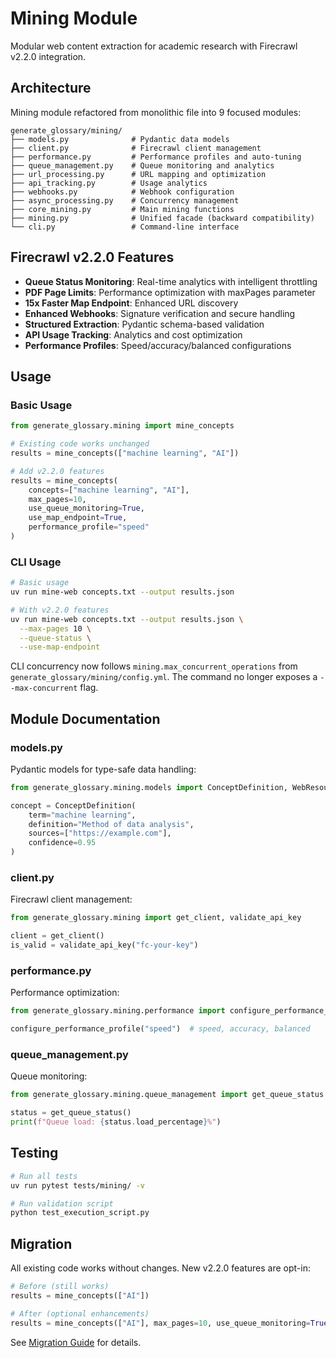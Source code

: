 # Mining Module

Modular web content extraction for academic research with Firecrawl v2.2.0 integration.

## Architecture

Mining module refactored from monolithic file into 9 focused modules:

```
generate_glossary/mining/
├── models.py              # Pydantic data models
├── client.py              # Firecrawl client management
├── performance.py         # Performance profiles and auto-tuning
├── queue_management.py    # Queue monitoring and analytics
├── url_processing.py      # URL mapping and optimization
├── api_tracking.py        # Usage analytics
├── webhooks.py            # Webhook configuration
├── async_processing.py    # Concurrency management
├── core_mining.py         # Main mining functions
├── mining.py              # Unified facade (backward compatibility)
└── cli.py                 # Command-line interface
```

## Firecrawl v2.2.0 Features

- **Queue Status Monitoring**: Real-time analytics with intelligent throttling
- **PDF Page Limits**: Performance optimization with maxPages parameter
- **15x Faster Map Endpoint**: Enhanced URL discovery
- **Enhanced Webhooks**: Signature verification and secure handling
- **Structured Extraction**: Pydantic schema-based validation
- **API Usage Tracking**: Analytics and cost optimization
- **Performance Profiles**: Speed/accuracy/balanced configurations

## Usage

### Basic Usage
```python
from generate_glossary.mining import mine_concepts

# Existing code works unchanged
results = mine_concepts(["machine learning", "AI"])

# Add v2.2.0 features
results = mine_concepts(
    concepts=["machine learning", "AI"],
    max_pages=10,
    use_queue_monitoring=True,
    use_map_endpoint=True,
    performance_profile="speed"
)
```

### CLI Usage
```bash
# Basic usage
uv run mine-web concepts.txt --output results.json

# With v2.2.0 features
uv run mine-web concepts.txt --output results.json \
  --max-pages 10 \
  --queue-status \
  --use-map-endpoint
```

CLI concurrency now follows `mining.max_concurrent_operations` from `generate_glossary/mining/config.yml`. The command no longer exposes a `--max-concurrent` flag.

## Module Documentation

### models.py
Pydantic models for type-safe data handling:
```python
from generate_glossary.mining.models import ConceptDefinition, WebResource

concept = ConceptDefinition(
    term="machine learning",
    definition="Method of data analysis",
    sources=["https://example.com"],
    confidence=0.95
)
```

### client.py
Firecrawl client management:
```python
from generate_glossary.mining import get_client, validate_api_key

client = get_client()
is_valid = validate_api_key("fc-your-key")
```

### performance.py
Performance optimization:
```python
from generate_glossary.mining.performance import configure_performance_profile

configure_performance_profile("speed")  # speed, accuracy, balanced
```

### queue_management.py
Queue monitoring:
```python
from generate_glossary.mining.queue_management import get_queue_status

status = get_queue_status()
print(f"Queue load: {status.load_percentage}%")
```

## Testing

```bash
# Run all tests
uv run pytest tests/mining/ -v

# Run validation script
python test_execution_script.py
```

## Migration

All existing code works without changes. New v2.2.0 features are opt-in:

```python
# Before (still works)
results = mine_concepts(["AI"])

# After (optional enhancements)
results = mine_concepts(["AI"], max_pages=10, use_queue_monitoring=True)
```

See [Migration Guide](../../docs/v2_2_0_migration_guide.md) for details.
